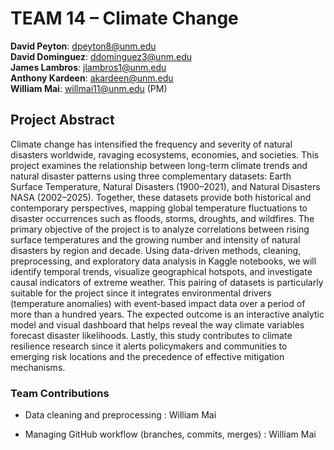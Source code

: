 # TEAM 14 – Climate Change 
**David Peyton**: dpeyton8@unm.edu\
**David Dominguez**: ddominguez3@unm.edu\
**James Lambros**: jlambros1@unm.edu\
**Anthony Kardeen**: akardeen@unm.edu\
**William Mai**: willmai11@unm.edu (PM)

## Project Abstract
Climate change has intensified the frequency and severity of natural disasters worldwide, ravaging ecosystems, economies, and societies. This project examines the relationship between long-term climate trends and natural disaster patterns using three complementary datasets: Earth Surface Temperature, Natural Disasters (1900–2021), and Natural Disasters NASA (2002–2025). Together, these datasets provide both historical and contemporary perspectives, mapping global temperature fluctuations to disaster occurrences such as floods, storms, droughts, and wildfires.
The primary objective of the project is to analyze correlations between rising surface temperatures and the growing number and intensity of natural disasters by region and decade. Using data-driven methods, cleaning, preprocessing, and exploratory data analysis in Kaggle notebooks, we will identify temporal trends, visualize geographical hotspots, and investigate causal indicators of extreme weather.
This pairing of datasets is particularly suitable for the project since it integrates environmental drivers (temperature anomalies) with event-based impact data over a period of more than a hundred years. The expected outcome is an interactive analytic model and visual dashboard that helps reveal the way climate variables forecast disaster likelihoods. Lastly, this study contributes to climate resilience research since it alerts policymakers and communities to emerging risk locations and the precedence of effective mitigation mechanisms.


### Team Contributions

- Data cleaning and preprocessing : 	William Mai

- Managing GitHub workflow (branches, commits, merges) :	William Mai
